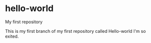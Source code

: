 # hello-world
My first repository

This is my first branch of my first repository called Hello-world
I'm so exited.
